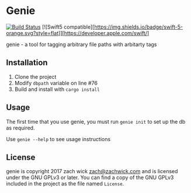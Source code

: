 # Genie

[![Build Status](https://travis-ci.com/zachwick/genie.svg?branch=master)](https://travis-ci.com/zachwick/genie) [![Swift5 compatible][https://img.shields.io/badge/swift-5-orange.svg?style=flat]][https://developer.apple.com/swift/]

genie - a tool for tagging arbitrary file paths with arbitarty tags

## Installation

1. Clone the project
2. Modify `dbpath` variable on line #76
3. Build and install with `cargo install`

## Usage

The first time that you use genie, you must run `genie init` to set up
the db as required.

Use `genie --help` to see usage instructions

## License

genie is copyright 2017 zach wick <zach@zachwick.com> and is licensed
under the GNU GPLv3 or later. You can find a copy of the GNU GPLv3
included in the project as the file named `License`.
